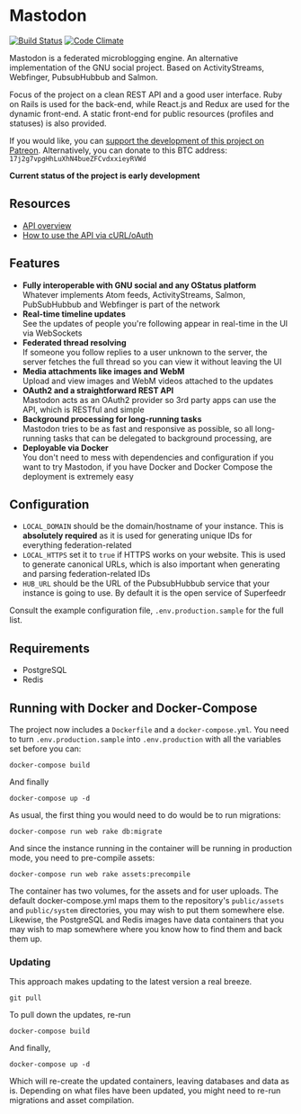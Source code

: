 Mastodon
========

[![Build Status](http://img.shields.io/travis/Gargron/goldfinger.svg)][travis]
[![Code Climate](https://img.shields.io/codeclimate/github/Gargron/mastodon.svg)][code_climate]

[travis]: https://travis-ci.org/Gargron/mastodon
[code_climate]: https://codeclimate.com/github/Gargron/mastodon

Mastodon is a federated microblogging engine. An alternative implementation of the GNU social project. Based on ActivityStreams, Webfinger, PubsubHubbub and Salmon.

Focus of the project on a clean REST API and a good user interface. Ruby on Rails is used for the back-end, while React.js and Redux are used for the dynamic front-end. A static front-end for public resources (profiles and statuses) is also provided.

If you would like, you can [support the development of this project on Patreon][patreon]. Alternatively, you can donate to this BTC address: `17j2g7vpgHhLuXhN4bueZFCvdxxieyRVWd`

[patreon]: https://www.patreon.com/user?u=619786

**Current status of the project is early development**

## Resources

- [API overview](https://github.com/Gargron/mastodon/wiki/API)
- [How to use the API via cURL/oAuth](https://github.com/Gargron/mastodon/wiki/Testing-with-cURL)

## Features

- **Fully interoperable with GNU social and any OStatus platform**  
  Whatever implements Atom feeds, ActivityStreams, Salmon, PubSubHubbub and Webfinger is part of the network
- **Real-time timeline updates**  
  See the updates of people you're following appear in real-time in the UI via WebSockets
- **Federated thread resolving**  
  If someone you follow replies to a user unknown to the server, the server fetches the full thread so you can view it without leaving the UI
- **Media attachments like images and WebM**  
  Upload and view images and WebM videos attached to the updates
- **OAuth2 and a straightforward REST API**  
  Mastodon acts as an OAuth2 provider so 3rd party apps can use the API, which is RESTful and simple
- **Background processing for long-running tasks**  
  Mastodon tries to be as fast and responsive as possible, so all long-running tasks that can be delegated to background processing, are
- **Deployable via Docker**  
  You don't need to mess with dependencies and configuration if you want to try Mastodon, if you have Docker and Docker Compose the deployment is extremely easy

## Configuration

- `LOCAL_DOMAIN` should be the domain/hostname of your instance. This is **absolutely required** as it is used for generating unique IDs for everything federation-related
- `LOCAL_HTTPS` set it to `true` if HTTPS works on your website. This is used to generate canonical URLs, which is also important when generating and parsing federation-related IDs
- `HUB_URL` should be the URL of the PubsubHubbub service that your instance is going to use. By default it is the open service of Superfeedr

Consult the example configuration file, `.env.production.sample` for the full list.

## Requirements

- PostgreSQL
- Redis

## Running with Docker and Docker-Compose

The project now includes a `Dockerfile` and a `docker-compose.yml`. You need to turn `.env.production.sample` into `.env.production` with all the variables set before you can:

    docker-compose build

And finally

    docker-compose up -d

As usual, the first thing you would need to do would be to run migrations:

    docker-compose run web rake db:migrate

And since the instance running in the container will be running in production mode, you need to pre-compile assets:

    docker-compose run web rake assets:precompile

The container has two volumes, for the assets and for user uploads. The default docker-compose.yml maps them to the repository's `public/assets` and `public/system` directories, you may wish to put them somewhere else. Likewise, the PostgreSQL and Redis images have data containers that you may wish to map somewhere where you know how to find them and back them up.

### Updating

This approach makes updating to the latest version a real breeze.

    git pull

To pull down the updates, re-run

    docker-compose build

And finally,

    docker-compose up -d

Which will re-create the updated containers, leaving databases and data as is. Depending on what files have been updated, you might need to re-run migrations and asset compilation.
